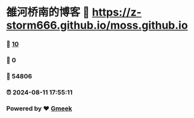 # 雒河桥南的博客 :link: https://z-storm666.github.io/moss.github.io 
### :page_facing_up: [10](https://z-storm666.github.io/moss.github.io/tag.html) 
### :speech_balloon: 0 
### :hibiscus: 54806 
### :alarm_clock: 2024-08-11 17:55:11 
### Powered by :heart: [Gmeek](https://github.com/Meekdai/Gmeek)
